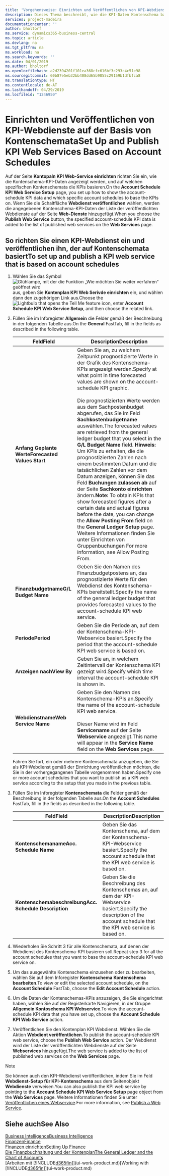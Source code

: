 ```yaml
---
title: 'Vorgehensweise: Einrichten und Veröffentlichen von KPI-Webdienste auf der Basis von Kontenschemata  | Microsoft Docs'
description: Dieses Thema beschreibt, wie die KPI-Daten Kontenschema basierend auf bestimmte Kontenschemata angezeigt werden.
services: project-madeira
documentationcenter: ''
author: bholtorf
ms.service: dynamics365-business-central
ms.topic: article
ms.devlang: na
ms.tgt_pltfrm: na
ms.workload: na
ms.search.keywords: ''
ms.date: 04/01/2019
ms.author: bholtorf
ms.openlocfilehash: a2d2394201f101ea368cfc616bf3c293c4c51e98
ms.sourcegitcommit: 60b87e5eb32bb408dd65b9855c29159b1dfbfca8
ms.translationtype: HT
ms.contentlocale: de-AT
ms.lasthandoff: 04/29/2019
ms.locfileid: "1246950"
---
```

# <a name="set-up-and-publish-kpi-web-services-based-on-account-schedules"></a><span data-ttu-id="da6d2-103">Einrichten und Veröffentlichen von KPI-Webdienste auf der Basis von Kontenschemata</span><span class="sxs-lookup"><span data-stu-id="da6d2-103">Set Up and Publish KPI Web Services Based on Account Schedules</span></span>
<span data-ttu-id="da6d2-104">Auf der Seite **Kontopaln KPI Web-Service einrichten** richten Sie ein, wie die Kontenschema-KPI-Daten angezeigt werden, und auf welchen spezifischen Kontenschemata die KPIs basieren.</span><span class="sxs-lookup"><span data-stu-id="da6d2-104">On the **Account Schedule KPI Web Service Setup** page, you set up how to show the account-schedule KPI data and which specific account schedules to base the KPIs on.</span></span> <span data-ttu-id="da6d2-105">Wenn Sie die Schaltfläche **Webdienst veröffentlichen** wählen, werden die angegebenen Kontenschema-KPI-Daten der Liste der veröffentlichten Webdienste auf der Seite **Web-Dienste** hinzugefügt.</span><span class="sxs-lookup"><span data-stu-id="da6d2-105">When you choose the **Publish Web Service** button, the specified account-schedule KPI data is added to the list of published web services on the **Web Services** page.</span></span>  

## <a name="to-set-up-and-publish-a-kpi-web-service-that-is-based-on-account-schedules"></a><span data-ttu-id="da6d2-106">So richten Sie einen KPI-Webdienst ein und veröffentlichen ihn, der auf Kontenschemata basiert</span><span class="sxs-lookup"><span data-stu-id="da6d2-106">To set up and publish a KPI web service that is based on account schedules</span></span>  
1.  <span data-ttu-id="da6d2-107">Wählen Sie das Symbol ![Glühlampe, mit der die Funktion „Wie möchten Sie weiter verfahren“ geöffnet wird](media/ui-search/search_small.png "Wie möchten Sie weiter verfahren?") aus, geben Sie **Kontenplan KPI Web Serivde einrichten** ein, und wählen dann den zugehörigen Link aus.</span><span class="sxs-lookup"><span data-stu-id="da6d2-107">Choose the ![Lightbulb that opens the Tell Me feature](media/ui-search/search_small.png "Tell me what you want to do") icon, enter **Account Schedule KPI Web Service Setup**, and then choose the related link.</span></span>  
2.  <span data-ttu-id="da6d2-108">Füllen Sie im Inforegister **Allgemein** die Felder gemäß der Beschreibung in der folgenden Tabelle aus.</span><span class="sxs-lookup"><span data-stu-id="da6d2-108">On the **General** FastTab, fill in the fields as described in the following table.</span></span>  

    |<span data-ttu-id="da6d2-109">Feld</span><span class="sxs-lookup"><span data-stu-id="da6d2-109">Field</span></span>|<span data-ttu-id="da6d2-110">Description</span><span class="sxs-lookup"><span data-stu-id="da6d2-110">Description</span></span>|  
    |---------------------------------|---------------------------------------|  
    |<span data-ttu-id="da6d2-111">**Anfang Geplante Werte**</span><span class="sxs-lookup"><span data-stu-id="da6d2-111">**Forecasted Values Start**</span></span>|<span data-ttu-id="da6d2-112">Geben Sie an, zu welchem Zeitpunkt prognostizierte Werte in der Grafik des Kontenschema-KPIs angezeigt werden.</span><span class="sxs-lookup"><span data-stu-id="da6d2-112">Specify at what point in time forecasted values are shown on the account-schedule KPI graphic.</span></span><br /><br /> <span data-ttu-id="da6d2-113">Die prognostizierten Werte werden aus dem Sachpostenbudget abgerufen, das Sie im Feld **Sachkostenbudgetname** auswählen.</span><span class="sxs-lookup"><span data-stu-id="da6d2-113">The forecasted values are retrieved from the general ledger budget that you select in the **G/L Budget Name** field.</span></span> <span data-ttu-id="da6d2-114">**Hinweis:**  Um KPIs zu erhalten, die die prognostizierten Zahlen nach einem bestimmten Datum und die tatsächlichen Zahlen vor dem Datum anzeigen, können Sie das Feld **Buchungen zulassen ab** auf der Seite **Sachkonto einrichten** ändern.</span><span class="sxs-lookup"><span data-stu-id="da6d2-114">**Note:**  To obtain KPIs that show forecasted figures after a certain date and actual figures before the date, you can change the **Allow Posting From** field on the **General Ledger Setup** page.</span></span> <span data-ttu-id="da6d2-115">Weitere Informationen finden Sie unter Einrichten von Gruppenbuchungen </span><span class="sxs-lookup"><span data-stu-id="da6d2-115">For more information, see Allow Posting From.</span></span>|  
    |<span data-ttu-id="da6d2-116">**Finanzbudgetname**</span><span class="sxs-lookup"><span data-stu-id="da6d2-116">**G/L Budget Name**</span></span>|<span data-ttu-id="da6d2-117">Geben Sie den Namen des Finanzbudgetpostens an, das prognostizierte Werte für den Webdienst des Kontenschema-KPIs bereitstellt.</span><span class="sxs-lookup"><span data-stu-id="da6d2-117">Specify the name of the general ledger budget that provides forecasted values to the account-schedule KPI web service.</span></span>|  
    |<span data-ttu-id="da6d2-118">**Periode**</span><span class="sxs-lookup"><span data-stu-id="da6d2-118">**Period**</span></span>|<span data-ttu-id="da6d2-119">Geben Sie die Periode an, auf dem der Kontenschema-KPI-Webservice basiert.</span><span class="sxs-lookup"><span data-stu-id="da6d2-119">Specify the period that the account-schedule KPI web service is based on.</span></span>|  
    |<span data-ttu-id="da6d2-120">**Anzeigen nach**</span><span class="sxs-lookup"><span data-stu-id="da6d2-120">**View By**</span></span>|<span data-ttu-id="da6d2-121">Geben Sie an, in welchem Zeitintervall der Kontenschema KPI gezeigt wird.</span><span class="sxs-lookup"><span data-stu-id="da6d2-121">Specify which time interval the account-schedule KPI is shown in.</span></span>|  
    |<span data-ttu-id="da6d2-122">**Webdienstname**</span><span class="sxs-lookup"><span data-stu-id="da6d2-122">**Web Service Name**</span></span>|<span data-ttu-id="da6d2-123">Geben Sie den Namen des Kontenschema-KPIs an.</span><span class="sxs-lookup"><span data-stu-id="da6d2-123">Specify the name of the account-schedule KPI web service.</span></span><br /><br /> <span data-ttu-id="da6d2-124">Dieser Name wird im Feld **Servicename** auf der Seite **Webservice** angezeigt.</span><span class="sxs-lookup"><span data-stu-id="da6d2-124">This name will appear in the **Service Name** field on the **Web Services** page.</span></span>|  

    <span data-ttu-id="da6d2-125">Fahren Sie fort, ein oder mehrere Kontenschemata anzugeben, die Sie als KPI-Webdienst gemäß der Einrichtung veröffentlichen möchten, die Sie in der vorhergegangenen Tabelle vorgenommen haben.</span><span class="sxs-lookup"><span data-stu-id="da6d2-125">Specify one or more account schedules that you want to publish as a KPI web service according to the setup that you made in the previous table.</span></span>  

3.  <span data-ttu-id="da6d2-126">Füllen Sie im Inforegister **Kontenschemata** die Felder gemäß der Beschreibung in der folgenden Tabelle aus.</span><span class="sxs-lookup"><span data-stu-id="da6d2-126">On the **Account Schedules** FastTab, fill in the fields as described in the following table.</span></span>  

    |<span data-ttu-id="da6d2-127">Feld</span><span class="sxs-lookup"><span data-stu-id="da6d2-127">Field</span></span>|<span data-ttu-id="da6d2-128">Description</span><span class="sxs-lookup"><span data-stu-id="da6d2-128">Description</span></span>|  
    |---------------------------------|---------------------------------------|  
    |<span data-ttu-id="da6d2-129">**Kontenschemaname**</span><span class="sxs-lookup"><span data-stu-id="da6d2-129">**Acc. Schedule Name**</span></span>|<span data-ttu-id="da6d2-130">Geben Sie das Kontenschema, auf dem der Kontenschema-KPI-Webservice basiert.</span><span class="sxs-lookup"><span data-stu-id="da6d2-130">Specify the account schedule that the KPI web service is based on.</span></span>|  
    |<span data-ttu-id="da6d2-131">**Kontenschemabeschreibung**</span><span class="sxs-lookup"><span data-stu-id="da6d2-131">**Acc. Schedule Description**</span></span>|<span data-ttu-id="da6d2-132">Geben Sie die Beschreibung des Kontenschemas an, auf dem der KPI-Webservice basiert.</span><span class="sxs-lookup"><span data-stu-id="da6d2-132">Specify the description of the account schedule that the KPI web service is based on.</span></span>|  

4.  <span data-ttu-id="da6d2-133">Wiederholen Sie Schritt 3 für alle Kontenschemata, auf denen der Webdienst des Kontenschema-KPI basieren soll.</span><span class="sxs-lookup"><span data-stu-id="da6d2-133">Repeat step 3 for all the account schedules that you want to base the account-schedule KPI web service on.</span></span>  
5.  <span data-ttu-id="da6d2-134">Um das ausgewählte Kontenschema einzusehen oder zu bearbeiten, wählen Sie auf dem Inforegister **Kontenschema** **Kontenschema bearbeiten**.</span><span class="sxs-lookup"><span data-stu-id="da6d2-134">To view or edit the selected account schedule, on the **Account Schedule** FastTab, choose the **Edit Account Schedule** action.</span></span>  
6.  <span data-ttu-id="da6d2-135">Um die Daten der Kontenschemas-KPIs anzuzeigen, die Sie eingerichtet haben, wählen Sie auf der Registerkarte Navigieren, in der Gruppe **Allgemein Kontoschema KPI Webservice**.</span><span class="sxs-lookup"><span data-stu-id="da6d2-135">To view the account-schedule KPI data that you have set up, choose the **Account Schedule KPI Web Service** action.</span></span>  
7.  <span data-ttu-id="da6d2-136">Veröffentlichen Sie den Kontenplan KPI  Webdienst. Wählen Sie die Aktion **Webdient veröffentlichen**.</span><span class="sxs-lookup"><span data-stu-id="da6d2-136">To publish the account-schedule KPI web service, choose the **Publish Web Service** action.</span></span> <span data-ttu-id="da6d2-137">Der Webdienst wird der Liste der veröffentlichten Webdienste auf der Seite **Webservices** hinzugefügt.</span><span class="sxs-lookup"><span data-stu-id="da6d2-137">The web service is added to the list of published web services on the **Web Services** page.</span></span>  

> [!NOTE]  
>  <span data-ttu-id="da6d2-138">Sie können auch den KPI-Webdienst veröffentlichen, indem Sie im Feld **Webdienst-Setup für KPI-Kontenschema** aus dem Seitenobjekt **Webdienste** verweisen.</span><span class="sxs-lookup"><span data-stu-id="da6d2-138">You can also publish the KPI web service by pointing to the **Account Schedule KPI Web Service Setup** page object from the **Web Services** page.</span></span> <span data-ttu-id="da6d2-139">Weitere Informationen finden Sie unter [Veröffentlichen eines Webservice](across-how-publish-web-service.md).</span><span class="sxs-lookup"><span data-stu-id="da6d2-139">For more information, see [Publish a Web Service](across-how-publish-web-service.md).</span></span>  

## <a name="see-also"></a><span data-ttu-id="da6d2-140">Siehe auch</span><span class="sxs-lookup"><span data-stu-id="da6d2-140">See Also</span></span>  
[<span data-ttu-id="da6d2-141">Business Intelligence</span><span class="sxs-lookup"><span data-stu-id="da6d2-141">Business Intelligence</span></span>](bi.md)  
[<span data-ttu-id="da6d2-142">Finanzen</span><span class="sxs-lookup"><span data-stu-id="da6d2-142">Finance</span></span>](finance.md)  
[<span data-ttu-id="da6d2-143">Finanzen einrichten</span><span class="sxs-lookup"><span data-stu-id="da6d2-143">Setting Up Finance</span></span>](finance-setup-finance.md)  
[<span data-ttu-id="da6d2-144">Die Finanzbuchhaltung und der Kontenplan</span><span class="sxs-lookup"><span data-stu-id="da6d2-144">The General Ledger and the Chart of Accounts</span></span>](finance-general-ledger.md)  
<span data-ttu-id="da6d2-145">[Arbeiten mit [!INCLUDE[d365fin](includes/d365fin_md.md)]](ui-work-product.md)</span><span class="sxs-lookup"><span data-stu-id="da6d2-145">[Working with [!INCLUDE[d365fin](includes/d365fin_md.md)]](ui-work-product.md)</span></span>
